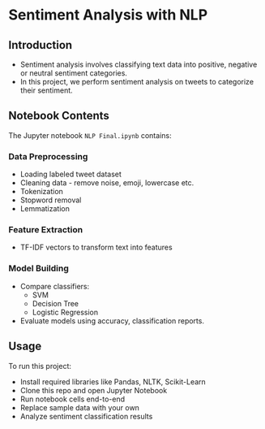 
# Sentiment Analysis with NLP


## Introduction

- Sentiment analysis involves classifying text data into positive, negative or neutral sentiment categories. 
- In this project, we perform sentiment analysis on tweets to categorize their sentiment.

## Notebook Contents

The Jupyter notebook `NLP Final.ipynb` contains:

### Data Preprocessing

- Loading labeled tweet dataset 
- Cleaning data - remove noise, emoji, lowercase etc.
- Tokenization
- Stopword removal
- Lemmatization

### Feature Extraction  

- TF-IDF vectors to transform text into features

### Model Building

- Compare classifiers:
  - SVM
  - Decision Tree
  - Logistic Regression
- Evaluate models using accuracy, classification reports.

## Usage

To run this project:

- Install required libraries like Pandas, NLTK, Scikit-Learn
- Clone this repo and open Jupyter Notebook
- Run notebook cells end-to-end
- Replace sample data with your own
- Analyze sentiment classification results




